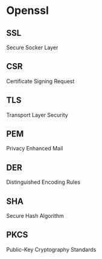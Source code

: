 # Openssl

## SSL

Secure Socker Layer

## CSR

Certificate Signing Request

## TLS

Transport Layer Security

## PEM

Privacy Enhanced Mail

## DER

Distinguished Encoding Rules

## SHA

Secure Hash Algorithm

## PKCS 

Public-Key Cryptography Standards
